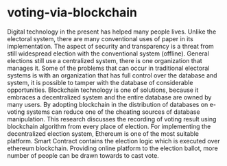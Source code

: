 # voting-via-blockchain
Digital technology in the present has helped many people lives. Unlike the electoral system, there are many conventional uses of paper in its implementation. The aspect of security and transparency is a threat from still widespread election with the conventional system (offline). General elections still use a centralized system, there is one organization that manages it. Some of the problems that can occur in traditional electoral systems is with an organization that has full control over the database and system, it is possible to tamper with the database of considerable opportunities. Blockchain technology is one of solutions, because it embraces a decentralized system and the entire database are owned by many users. By adopting blockchain in the distribution of databases on e-voting systems can reduce one of the cheating sources of database manipulation. This research discusses the recording of voting result using blockchain algorithm from every place of election. For implementing the decentralized election system, Ethereum is one of the most suitable platform. Smart Contract contains the election logic which is executed over ethereum blockchain. Providing online platform to the election ballot, more number of people can be drawn towards to cast  vote.
